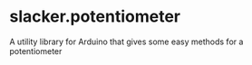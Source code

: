 # slacker.potentiometer
A utility library for Arduino that gives some easy methods for a potentiometer
